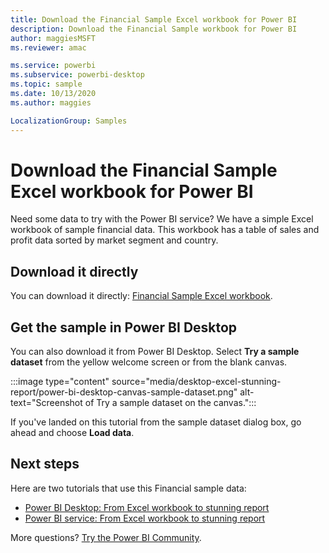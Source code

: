 ```yaml
---
title: Download the Financial Sample Excel workbook for Power BI
description: Download the Financial Sample workbook for Power BI
author: maggiesMSFT
ms.reviewer: amac

ms.service: powerbi
ms.subservice: powerbi-desktop
ms.topic: sample
ms.date: 10/13/2020
ms.author: maggies

LocalizationGroup: Samples
---
```

# Download the Financial Sample Excel workbook for Power BI
Need some data to try with the Power BI service? We have a simple Excel workbook of sample financial data. This workbook has a table of sales and profit data sorted by market segment and country. 

## Download it directly

You can download it directly: 
[Financial Sample Excel workbook](https://go.microsoft.com/fwlink/?LinkID=521962).

## Get the sample in Power BI Desktop

You can also download it from Power BI Desktop. Select **Try a sample dataset** from the yellow welcome screen or from the blank canvas.

:::image type="content" source="media/desktop-excel-stunning-report/power-bi-desktop-canvas-sample-dataset.png" alt-text="Screenshot of Try a sample dataset on the canvas."::: 

If you've landed on this tutorial from the sample dataset dialog box, go ahead and choose **Load data**.

## Next steps

Here are two tutorials that use this Financial sample data:

- [Power BI Desktop: From Excel workbook to stunning report](desktop-excel-stunning-report.md)
- [Power BI service: From Excel workbook to stunning report](service-from-excel-to-stunning-report.md)

More questions? [Try the Power BI Community](https://community.powerbi.com/).
